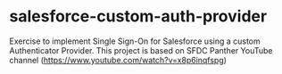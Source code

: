 # salesforce-custom-auth-provider
Exercise to implement Single Sign-On for Salesforce using a custom Authenticator Provider. This project is based on SFDC Panther YouTube channel (https://www.youtube.com/watch?v=x8p6inqfspg)
